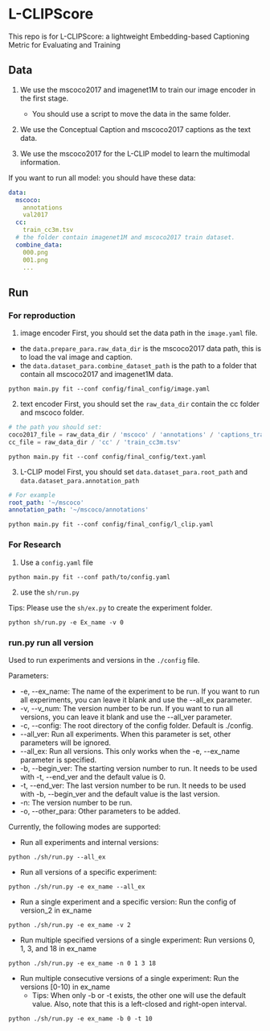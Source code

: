 # L-CLIPScore
This repo is for L-CLIPScore: a lightweight Embedding-based Captioning Metric for Evaluating and Training



## Data
1. We use the mscoco2017 and imagenet1M to train our image encoder in the first stage. 
   - You should use a script to move the data in the same folder.

2. We use the Conceptual Caption and mscoco2017 captions as the text data. 

3. We use the mscoco2017 for the L-CLIP model to learn the multimodal information.

If you want to run all model: you should have these data:
```yaml
data:
  mscoco:
    annotations
    val2017
  cc:
    train_cc3m.tsv
  # the folder contain imagenet1M and mscoco2017 train dataset.
  combine_data:
    000.png
    001.png
    ...

```

## Run
### For reproduction

1. image encoder 
First, you should set the data path in the `image.yaml` file.
  - the `data.prepare_para.raw_data_dir` is the mscoco2017 data path, this is to load the val image and caption.
  - the `data.dataset_para.combine_dataset_path` is the path to a folder that contain all mscoco2017 and imagenet1M data.
```shell
python main.py fit --conf config/final_config/image.yaml
```

2. text encoder
First, you should set the `raw_data_dir` contain the cc folder and mscoco folder. 
```python
# the path you should set:
coco2017_file = raw_data_dir / 'mscoco' / 'annotations' / 'captions_train2017.json'
cc_file = raw_data_dir / 'cc' / 'train_cc3m.tsv'
```

```shell
python main.py fit --conf config/final_config/text.yaml
```

3. L-CLIP model
First, you should set `data.dataset_para.root_path` and `data.dataset_para.annotation_path`
```yaml
# For example
root_path: '~/mscoco'
annotation_path: '~/mscoco/annotations'
```
```shell
python main.py fit --conf config/final_config/l_clip.yaml
```


### For Research



1. Use a `config.yaml` file
```shell
python main.py fit --conf path/to/config.yaml
```
2. use the `sh/run.py`

Tips: Please use the `sh/ex.py` to create the experiment folder.

```shell
python sh/run.py -e Ex_name -v 0
```

### run.py  run all version

Used to run experiments and versions in the `./config` file.

Parameters:

- -e, --ex_name: The name of the experiment to be run. If you want to run all experiments, you can leave it blank and use the --all_ex parameter.
- -v, --v_num: The version number to be run. If you want to run all versions, you can leave it blank and use the --all_ver parameter.
- -c, --config: The root directory of the config folder. Default is ./config.
- --all_ver: Run all experiments. When this parameter is set, other parameters will be ignored.
- --all_ex: Run all versions. This only works when the -e, --ex_name parameter is specified.
- -b, --begin_ver: The starting version number to run. It needs to be used with -t, --end_ver and the default value is 0.
- -t, --end_ver: The last version number to be run. It needs to be used with -b, --begin_ver and the default value is the last version.
- -n: The version number to be run.
- -o, --other_para: Other parameters to be added.

Currently, the following modes are supported:

- Run all experiments and internal versions:
```shell
python ./sh/run.py --all_ex
```


- Run all versions of a specific experiment:
```shell
python ./sh/run.py -e ex_name --all_ex
```


- Run a single experiment and a specific version: Run the config of version_2 in ex_name
```shell
python ./sh/run.py -e ex_name -v 2
```


- Run multiple specified versions of a single experiment: Run versions 0, 1, 3, and 18 in ex_name
```shell
python ./sh/run.py -e ex_name -n 0 1 3 18 
```


- Run multiple consecutive versions of a single experiment: Run the versions [0-10) in ex_name
  - Tips: When only -b or -t exists, the other one will use the default value. Also, note that this is a left-closed and right-open interval.
```shell
python ./sh/run.py -e ex_name -b 0 -t 10
```
